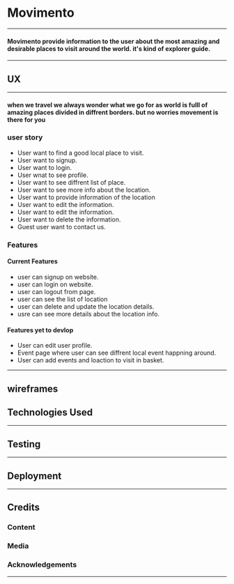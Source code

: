 # Movimento

---

#### Movimento provide information to the user about the most amazing and desirable places to visit around the world. it's kind of explorer guide.

---

## UX

---

#### when we travel we always wonder what we go for as world is fulll of amazing places divided in diffrent borders. but no worries movement is there for you

### user story

- User want to find a good local place to visit.
- User want to signup.
- User want to login.
- User wnat to see profile.
- User want to see diffrent list of place.
- User want to see more info about the location.
- User want to provide information of the location 
- User want to edit the information.
- User want to edit the information.
- User want to delete the information.
- Guest user want to contact us.



### Features

#### Current Features

- user can signup on website.
- user can login on website.
- user can logout from page.
- user can see the list of location 
- user can delete and update the location details.
- usre can see more details about the location info.

#### Features yet to devlop

- User can edit user profile.
- Event page where user can see diffrent local event happning around.
- User can add events and loaction to visit in basket.

---

## wireframes


## Technologies Used

---

## Testing

---

## Deployment

---

## Credits

### Content

### Media

### Acknowledgements

---
